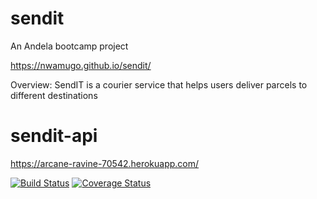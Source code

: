 # sendit
An Andela bootcamp project

https://nwamugo.github.io/sendit/

Overview: SendIT is a courier service that helps users deliver parcels to different destinations


# sendit-api
https://arcane-ravine-70542.herokuapp.com/

[![Build Status](https://travis-ci.com/nwamugo/sendit.svg?branch=api)](https://travis-ci.com/nwamugo/sendit)
[![Coverage Status](https://coveralls.io/repos/github/nwamugo/sendit/badge.svg?branch=api)](https://coveralls.io/github/nwamugo/sendit?branch=api)

